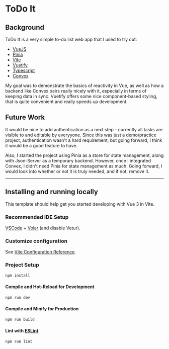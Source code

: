 # ToDo It

## Background

ToDo It is a very simple to-do list web app that I used to try out:

- [VueJS](https://vuejs.org/)
- [Pinia](https://pinia.vuejs.org/)
- [Vite](https://vitejs.dev/)
- [Vuetify](https://vuetifyjs.com/)
- [Typescript](https://www.typescriptlang.org/)
- [Convex](https://www.convex.dev/)

My goal was to demonstrate the basics of reactivity in Vue, as well as how a backend like Convex pairs really nicely with it, especially in terms of keeping data in sync. Vuetify offers some nice component-based styling, that is quite convenient and really speeds up development.

## Future Work

It would be nice to add authentication as a next step - currently all tasks are visible to and editable by everyyone. Since this was just a demo/practice project, authentication wasn't a hard requirement, but going forward, I think it would be a good feature to have.

Also, I started the project using Pinia as a store for state management, along with Json-Server as a temporary backend. However, once I integrated Convex, I didn't need Pinia for state management as much. Going forward, I would look into whether or not it is truly needed, and if not, remove it.

---

## Installing and running locally

This template should help get you started developing with Vue 3 in Vite.

### Recommended IDE Setup

[VSCode](https://code.visualstudio.com/) + [Volar](https://marketplace.visualstudio.com/items?itemName=Vue.volar) (and disable Vetur).

### Customize configuration

See [Vite Configuration Reference](https://vitejs.dev/config/).

### Project Setup

```sh
npm install
```

#### Compile and Hot-Reload for Development

```sh
npm run dev
```

#### Compile and Minify for Production

```sh
npm run build
```

#### Lint with [ESLint](https://eslint.org/)

```sh
npm run lint
```
